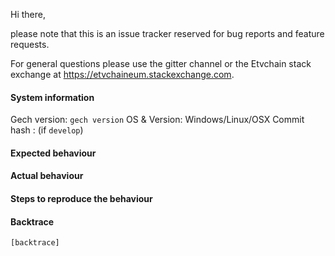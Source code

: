 Hi there,

please note that this is an issue tracker reserved for bug reports and feature requests.

For general questions please use the gitter channel or the Etvchain stack exchange at https://etvchaineum.stackexchange.com.

#### System information

Gech version: `gech version`
OS & Version: Windows/Linux/OSX
Commit hash : (if `develop`)

#### Expected behaviour


#### Actual behaviour


#### Steps to reproduce the behaviour


#### Backtrace

````
[backtrace]
````
